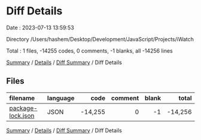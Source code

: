 # Diff Details

Date : 2023-07-13 13:59:53

Directory /Users/hashem/Desktop/Development/JavaScript/Projects/iWatch

Total : 1 files,  -14255 codes, 0 comments, -1 blanks, all -14256 lines

[Summary](results.md) / [Details](details.md) / [Diff Summary](diff.md) / Diff Details

## Files
| filename | language | code | comment | blank | total |
| :--- | :--- | ---: | ---: | ---: | ---: |
| [package-lock.json](/package-lock.json) | JSON | -14,255 | 0 | -1 | -14,256 |

[Summary](results.md) / [Details](details.md) / [Diff Summary](diff.md) / Diff Details